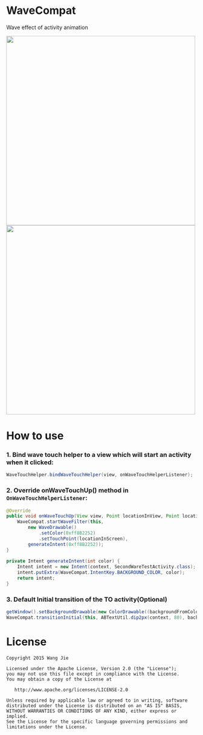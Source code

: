 # WaveCompat
Wave effect of activity animation

<img src='screenshot/wave_compat_a.gif' height='500px'/>
<img src='screenshot/wave_compat_b.gif' height='500px'/>

# How to use
### 1. Bind wave touch helper to a view which will start an activity when it clicked:
```java
WaveTouchHelper.bindWaveTouchHelper(view, onWaveTouchHelperListener);
```
### 2. Override onWaveTouchUp() method in `OnWaveTouchHelperListener`:
```java
@Override
public void onWaveTouchUp(View view, Point locationInView, Point locationInScreen) {
    WaveCompat.startWaveFilter(this,
        new WaveDrawable()
            .setColor(0xff8B2252)
            .setTouchPoint(locationInScreen),
        generateIntent(0xff8B2252));
}
    
private Intent generateIntent(int color) {
    Intent intent = new Intent(context, SecondWareTestActivity.class);
    intent.putExtra(WaveCompat.IntentKey.BACKGROUND_COLOR, color);
    return intent;
}
```
### 3. Default Initial transition of the TO activity(Optional)
```java
getWindow().setBackgroundDrawable(new ColorDrawable((backgroundFromColor = getIntent().getIntExtra(WaveCompat.IntentKey.BACKGROUND_COLOR, 0xff8B7D6B))));
WaveCompat.transitionInitial(this, ABTextUtil.dip2px(context, 80), backgroundFromColor, Color.GRAY);
```

License
=======

    Copyright 2015 Wang Jie

    Licensed under the Apache License, Version 2.0 (the "License");
    you may not use this file except in compliance with the License.
    You may obtain a copy of the License at

       http://www.apache.org/licenses/LICENSE-2.0

    Unless required by applicable law or agreed to in writing, software
    distributed under the License is distributed on an "AS IS" BASIS,
    WITHOUT WARRANTIES OR CONDITIONS OF ANY KIND, either express or implied.
    See the License for the specific language governing permissions and
    limitations under the License.
